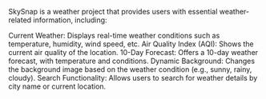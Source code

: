 SkySnap is a weather project that provides users with essential weather-related information, including:

Current Weather: Displays real-time weather conditions such as temperature, humidity, wind speed, etc.
Air Quality Index (AQI): Shows the current air quality of the location.
10-Day Forecast: Offers a 10-day weather forecast, with temperature and conditions.
Dynamic Background: Changes the background image based on the weather condition (e.g., sunny, rainy, cloudy).
Search Functionality: Allows users to search for weather details by city name or current location.
